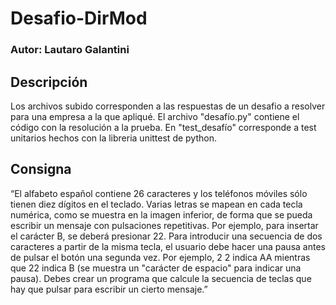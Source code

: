 # Desafio-DirMod
### Autor: Lautaro Galantini

## Descripción
Los archivos subido corresponden a las respuestas de un desafio a resolver para una empresa a la que apliqué. El archivo "desafío.py" contiene el código con
la resolución a la prueba. En "test_desafío" corresponde a test unitarios hechos con la libreria unittest de python.



## Consigna
“El alfabeto español contiene 26 caracteres y los teléfonos móviles sólo tienen diez
dígitos en el teclado. Varias letras se mapean en cada tecla numérica, como se muestra
en la imagen inferior, de forma que se pueda escribir un mensaje con pulsaciones
repetitivas. Por ejemplo, para insertar el carácter B, se deberá presionar 22. Para
introducir una secuencia de dos caracteres a partir de la misma tecla, el usuario debe
hacer una pausa antes de pulsar el botón una segunda vez. Por ejemplo, 2 2 indica AA
mientras que 22 indica B (se muestra un &quot;carácter de espacio&quot; para indicar una pausa).
Debes crear un programa que calcule la secuencia de teclas que hay que pulsar para
escribir un cierto mensaje.”
